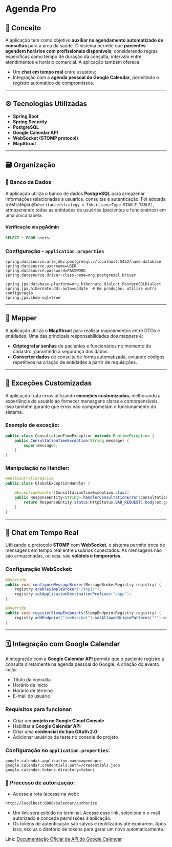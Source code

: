 # Agenda Pro
## 📌 Conceito

A aplicação tem como objetivo **auxiliar no agendamento automatizado de consultas** para a área da saúde. O sistema permite que **pacientes agendem horários com profissionais disponíveis**, considerando regras específicas como tempo de duração da consulta, intervalo entre atendimentos e horário comercial. A aplicação também oferece:

* Um **chat em tempo real** entre usuários;
* Integração com a **agenda pessoal do Google Calendar**, permitindo o registro automático de compromissos.

---

## ⚙️ Tecnologias Utilizadas

* **Spring Boot**
* **Spring Security**
* **PostgreSQL**
* **Google Calendar API**
* **WebSocket (STOMP protocol)**
* **MapStruct**

---

## 🗃️ Organização

### 📌 Banco de Dados

A aplicação utiliza o banco de dados **PostgreSQL** para armazenar informações relacionadas a usuários, consultas e autenticação. Foi adotada a estratégia `@Inheritance(strategy = InheritanceType.SINGLE_TABLE)`, armazenando todas as entidades de usuários (pacientes e funcionários) em uma única tabela.

#### Verificação via pgAdmin

```sql
SELECT * FROM users;
```

### Configuração - `application.properties`

```properties
spring.datasource.url=jdbc:postgresql://localhost:5432/name-database
spring.datasource.username=USER
spring.datasource.password=PASSWORD
spring.datasource.driver-class-name=org.postgresql.Driver

spring.jpa.database-platform=org.hibernate.dialect.PostgreSQLDialect
spring.jpa.hibernate.ddl-auto=update  # Em produção, utilize outra configuração
spring.jpa.show-sql=true
```

---

## 🔄 Mapper

A aplicação utiliza o **MapStruct** para realizar mapeamentos entre DTOs e entidades. Uma das principais responsabilidades dos mappers é:

* **Criptografar senhas** de pacientes e funcionários no momento do cadastro, garantindo a segurança dos dados.
* **Converter dados** de consulta de forma automatizada, evitando códigos repetitivos na criação de entidades a partir de requisições.

---

## 🚨 Exceções Customizadas

A aplicação trata erros utilizando **exceções customizadas**, melhorando a experiência do usuário ao fornecer mensagens claras e compreensíveis. Isso também garante que erros não comprometam o funcionamento do sistema.

### Exemplo de exceção:

```java
public class ConsultationTimeException extends RuntimeException {
    public ConsultationTimeException(String message) {
        super(message);
    }
}
```

### Manipulação no Handler:

```java
@RestControllerAdvice
public class GlobalExceptionHandler {

    @ExceptionHandler(ConsultationTimeException.class)
    public ResponseEntity<String> handlerConsultationError(ConsultationTimeException ex) {
        return ResponseEntity.status(HttpStatus.BAD_REQUEST).body(ex.getMessage());
    }
}
```

---

## 💬 Chat em Tempo Real

Utilizando o protocolo **STOMP** com **WebSocket**, o sistema permite troca de mensagens em tempo real entre usuários conectados. As mensagens não são armazenadas, ou seja, são **voláteis e temporárias**.

### Configuração WebSocket:

```java
@Override
public void configureMessageBroker(MessageBrokerRegistry registry) {
    registry.enableSimpleBroker("/topic");
    registry.setApplicationDestinationPrefixes("/app");
}

@Override
public void registerStompEndpoints(StompEndpointRegistry registry) {
    registry.addEndpoint("/websocket").setAllowedOriginPatterns("*").withSockJS();
}
```

---

## 🗓️ Integração com Google Calendar

A integração com a **Google Calendar API** permite que o paciente registre a consulta diretamente na agenda pessoal do Google. A criação do evento inclui:

* Título da consulta
* Horário de início
* Horário de término
* E-mail do usuário

### Requisitos para funcionar:

* Criar um **projeto no Google Cloud Console**
* Habilitar a **Google Calendar API**
* Criar uma **credencial do tipo OAuth 2.0**
* Adicionar usuários de teste no console do projeto

### Configuração no `application.properties`:

```properties
google.calendar.application.name=agendapro
google.calendar.credentials.path=/credentials.json
google.calendar.tokens.directory=tokens
```

### 📍 Processo de autorização:

* Acesse a rota (acesse na web):

```
http://localhost:8080/calendar/authorize
```

* Um link será exibido no terminal. Acesse esse link, selecione o e-mail autorizado e conceda permissões à aplicação.
* Os tokens de autenticação são salvos e reutilizados até expirarem. Após isso, exclua o diretório de tokens para gerar um novo automaticamente.

Link: [Documentação Oficial da API do Google Calendar](https://developers.google.com/workspace/calendar/api/guides/overview?hl=pt-br)
